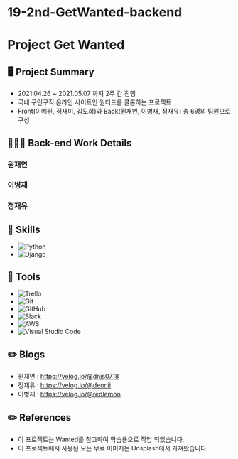 # 19-2nd-GetWanted-backend

# Project Get Wanted

## 🖥 Project Summary
- 2021.04.26 ~ 2021.05.07 까지 2주 간 진행
- 국내 구인구직 온라인 사이트인 원티드를 클론하는 프로젝트
- Front(이예원, 정새미, 김도희)와 Back(원재연, 이병재, 정재유) 총 6명의 팀원으로 구성


## 👩🏻‍💻 Back-end Work Details
### 원재연
### 이병재
### 정재유
## 🔧 Skills
- ![Python](https://img.shields.io/badge/Python-14354C?style=for-the-badge&logo=python&logoColor=white)
- ![Django](https://img.shields.io/badge/Django-092E20?style=for-the-badge&logo=django&logoColor=white)

## 🔧 Tools
- <img alt="Trello" src="https://img.shields.io/badge/Trello-%23026AA7.svg?&style=for-the-badge&logo=Trello&logoColor=white"/>
- <img alt="Git" src="https://img.shields.io/badge/git-%23F05033.svg?&style=for-the-badge&logo=git&logoColor=white"/>
- <img alt="GitHub" src="https://img.shields.io/badge/github-%23121011.svg?&style=for-the-badge&logo=github&logoColor=white"/>
- <img alt="Slack" src="https://img.shields.io/badge/Slack-4A154B?style=for-the-badge&logo=slack&logoColor=white" />
- <img alt="AWS" src="https://img.shields.io/badge/AWS-%23FF9900.svg?&style=for-the-badge&logo=amazon-aws&logoColor=white"/>
- <img alt="Visual Studio Code" src="https://img.shields.io/badge/VisualStudioCode-0078d7.svg?&style=for-the-badge&logo=visual-studio-code&logoColor=white"/>
## ✏️ Blogs
- 원재연 : https://velog.io/@dnjs0718
- 정재유 : https://velog.io/@deonii
- 이병재 : https://velog.io/@redlemon

## ✏️ References
- 이 프로젝트는 Wanted를 참고하여 학습용으로 작업 되었습니다.
- 이 프로젝트에서 사용된 모든 무료 이미지는 Unsplash에서 가져왔습니다.
